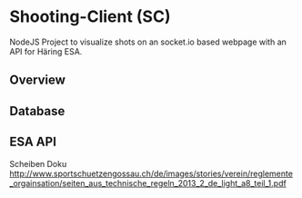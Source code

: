 # Shooting-Client (SC)

NodeJS Project to visualize shots on an socket.io based webpage with an API for Häring ESA.

## Overview

## Database


## ESA API

Scheiben Doku
http://www.sportschuetzengossau.ch/de/images/stories/verein/reglemente_orgainsation/seiten_aus_technische_regeln_2013_2_de_light_a8_teil_1.pdf
